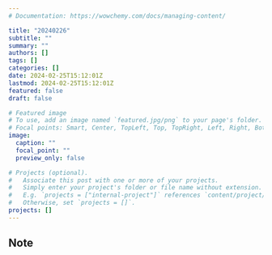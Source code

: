 ```yaml
---
# Documentation: https://wowchemy.com/docs/managing-content/

title: "20240226"
subtitle: ""
summary: ""
authors: []
tags: []
categories: []
date: 2024-02-25T15:12:01Z
lastmod: 2024-02-25T15:12:01Z
featured: false
draft: false

# Featured image
# To use, add an image named `featured.jpg/png` to your page's folder.
# Focal points: Smart, Center, TopLeft, Top, TopRight, Left, Right, BottomLeft, Bottom, BottomRight.
image:
  caption: ""
  focal_point: ""
  preview_only: false

# Projects (optional).
#   Associate this post with one or more of your projects.
#   Simply enter your project's folder or file name without extension.
#   E.g. `projects = ["internal-project"]` references `content/project/deep-learning/index.md`.
#   Otherwise, set `projects = []`.
projects: []
---
```


## Note


